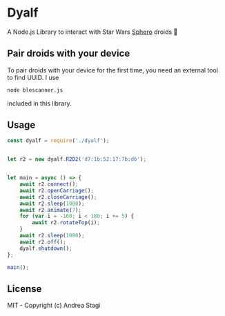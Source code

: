 # Dyalf

A Node.js Library to interact with Star Wars [Sphero](https://www.sphero.com/starwars?utm_source=rss&utm_medium=rss) droids 🤖

## Pair droids with your device

To pair droids with your device for the first time, you need an external tool to find UUID. I use

```bash
node blescanner.js

```

included in this library.

## Usage

```js
const dyalf = require('./dyalf');


let r2 = new dyalf.R2D2('d7:1b:52:17:7b:d6');


let main = async () => {
    await r2.connect();
    await r2.openCarriage();
    await r2.closeCarriage();
    await r2.sleep(1000);
    await r2.animate(7);
    for (var i = -160; i < 180; i += 5) {
        await r2.rotateTop(i);
    }
    await r2.sleep(1000);
    await r2.off();
    dyalf.shutdown();
};

main();
```

## License

MIT - Copyright (c) Andrea Stagi
